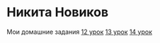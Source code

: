 # Никита Новиков
Мои домашние задания
[12 урок](https://nikefx.github.io/lesson12/ "Домашняя работа 12")
[13 урок](https://nikefx.github.io/lesson13/src/ "Домашняя работа 13")
[14 урок](https://nikefx.github.io/lesson14/src/ "Домашняя работа 14")

